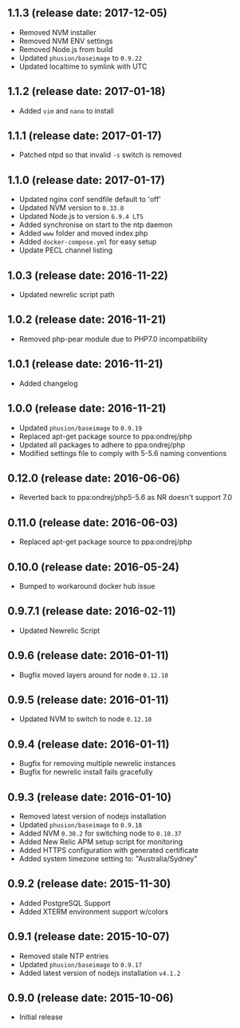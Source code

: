 ## 1.1.3 (release date: 2017-12-05)

 * Removed NVM installer
 * Removed NVM ENV settings
 * Removed Node.js from build
 * Updated `phusion/baseimage` to `0.9.22`
 * Updated localtime to symlink with UTC

## 1.1.2 (release date: 2017-01-18)

 * Added `vim` and `nano` to install

## 1.1.1 (release date: 2017-01-17)

 * Patched ntpd so that invalid `-s` switch is removed

## 1.1.0 (release date: 2017-01-17)

 * Updated nginx conf sendfile default to 'off'
 * Updated NVM version to `0.33.0`
 * Updated Node.js to version `6.9.4 LTS`
 * Added synchronise on start to the ntp daemon
 * Added `www` folder and moved index.php
 * Added `docker-compose.yml` for easy setup
 * Update PECL channel listing

## 1.0.3 (release date: 2016-11-22)

 * Updated newrelic script path

## 1.0.2 (release date: 2016-11-21)

 * Removed php-pear module due to PHP7.0 incompatibility

## 1.0.1 (release date: 2016-11-21)

 * Added changelog

## 1.0.0 (release date: 2016-11-21)

 * Updated `phusion/baseimage` to `0.9.19`
 * Replaced apt-get package source to ppa:ondrej/php
 * Updated all packages to adhere to ppa:ondrej/php
 * Modified settings file to comply with 5-5.6 naming conventions

## 0.12.0 (release date: 2016-06-06)

 * Reverted back to ppa:ondrej/php5-5.6 as NR doesn't support 7.0

## 0.11.0 (release date: 2016-06-03)

 * Replaced apt-get package source to ppa:ondrej/php

## 0.10.0 (release date: 2016-05-24)

 * Bumped to workaround docker hub issue

## 0.9.7.1 (release date: 2016-02-11)

 * Updated Newrelic Script

## 0.9.6 (release date: 2016-01-11)

 * Bugfix moved layers around for node `0.12.10`

## 0.9.5 (release date: 2016-01-11)

 * Updated NVM to switch to node `0.12.10`

## 0.9.4 (release date: 2016-01-11)

 * Bugfix for removing multiple newrelic instances
 * Bugfix for newrelic install fails gracefully

## 0.9.3 (release date: 2016-01-10)

 * Removed latest version of nodejs installation
 * Updated `phusion/baseimage` to `0.9.18`
 * Added NVM `0.30.2` for switching node to `0.10.37`
 * Added New Relic APM setup script for monitoring
 * Added HTTPS configuration with generated certificate
 * Added system timezone setting to: "Australia/Sydney"

## 0.9.2 (release date: 2015-11-30)

 * Added PostgreSQL Support
 * Added XTERM environment support w/colors

## 0.9.1 (release date: 2015-10-07)

 * Removed stale NTP entries
 * Updated `phusion/baseimage` to `0.9.17`
 * Added latest version of nodejs installation `v4.1.2`

## 0.9.0 (release date: 2015-10-06)

 * Initial release
